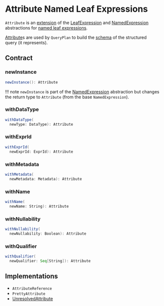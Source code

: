 # Attribute Named Leaf Expressions

`Attribute` is an [extension](#contract) of the [LeafExpression](Expression.md#LeafExpression) and [NamedExpression](NamedExpression.md) abstractions for [named leaf expressions](#implementations).

[Attribute](../catalyst/QueryPlan.md#output)s are used by `QueryPlan` to build the [schema](../types/StructType.md) of the structured query (it represents).

## Contract

### <span id="newInstance"> newInstance

```scala
newInstance(): Attribute
```

!!! note
    `newInstance` is part of the [NamedExpression](NamedExpression.md#newInstance) abstraction but changes the return type to `Attribute` (from the base `NamedExpression`).

### <span id="withDataType"> withDataType

```scala
withDataType(
  newType: DataType): Attribute
```

### <span id="withExprId"> withExprId

```scala
withExprId(
  newExprId: ExprId): Attribute
```

### <span id="withMetadata"> withMetadata

```scala
withMetadata(
  newMetadata: Metadata): Attribute
```

### <span id="withName"> withName

```scala
withName(
  newName: String): Attribute
```

### <span id="withNullability"> withNullability

```scala
withNullability(
  newNullability: Boolean): Attribute
```

### <span id="withQualifier"> withQualifier

```scala
withQualifier(
  newQualifier: Seq[String]): Attribute
```

## Implementations

* `AttributeReference`
* `PrettyAttribute`
* [UnresolvedAttribute](UnresolvedAttribute.md)
